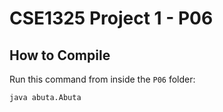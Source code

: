 # CSE1325 Project 1 - P06

## How to Compile

Run this command from inside the `P06` folder:

```
java abuta.Abuta

